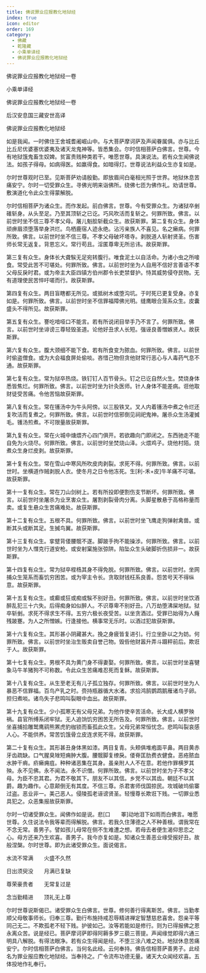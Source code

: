 ```yaml
---
title: 佛说罪业应报教化地狱经
index: true
icon: editor
order: 169
category:
  - 佛藏
  - 乾隆藏
  - 小乘单译经
  - 佛说罪业应报教化地狱经
---
```


佛说罪业应报教化地狱经一卷  

小乘单译经  

佛说罪业应报教化地狱经一卷  

后汉安息国三藏安世高译  

佛说罪业应报教化地狱经  

如是我闻。一时佛住王舍城耆阇崛山中。与大菩萨摩诃萨及声闻眷属俱。亦与比丘比丘尼优婆塞优婆夷及诸天龙鬼神等。皆悉集会。尔时信相菩萨白佛言。世尊。今有地狱饿鬼畜生奴婢。贫富贵贱种类若干。唯愿世尊。具演说法。若有众生闻佛说法。如孩子得母。如病得医。如羸得食。如暗得灯。世尊说法利益众生亦复如是。  

尔时世尊观时已至。见斯菩萨劝请殷勤。即放眉间白毫相光照于世界。地狱休息苦痛安宁。尔时一切受罪众生。寻佛光明来诣佛所。绕佛七匝为佛作礼。劝请世尊。敷演道化令此众生得蒙解脱。  

尔时信相菩萨为诸众生。而作发起。前白佛言。世尊。今有受罪众生。为诸狱卒剉碓斩身。从头至足。乃至其顶斩之已讫。巧风吹活而复斩之。何罪所致。佛言。以前世时坐不信三尊不孝父母。屠儿魁脍斩截众生。故获斯罪。第二复有众生。身体顽痹眉须堕落举身洪烂。鸟栖鹿宿人迹永绝。沾污亲族人不喜见。名之癞病。何罪所致。佛言。以前世时坐不信三尊。不孝父母破坏塔寺。剥脱道人斩射贤圣。伤害师长常无返复。背恩忘义。常行苟且。淫匿尊卑无所忌讳。故获斯罪。  

第三复有众生。身体长大聋騃无足宛转腹行。唯食泥土以自活命。为诸小虫之所唼食。常受此苦不可堪处。何罪所致。佛言。以前世时坐为人自用不信好言善语不孝父母反戾时君。或为帝主大臣四镇方伯州郡令长吏禁督护。恃其威势侵夺民物。无有道理使民苦悴吁嗟而行。故获斯罪。  

第四复有众生。两目盲瞎都无所见。或抵树木或堕沟坑。于时死已更复受身。亦复如是。何罪所致。佛言。以前世时坐不信罪福障佛光明。缝鹰眼合笼系众生。皮囊盛头不得所见。故获斯罪。  

第五复有众生。謇吃喑哑口不能言。若有所说闭目举手乃不言了。何罪所致。佛言。以前世时坐诽谤三尊轻毁圣道。论他好丑求人长短。强诬良善憎嫉贤人。故获斯罪。  

第六复有众生。腹大颈细不能下食。若有所食变为脓血。何罪所致。佛言。以前世时偷盗僧食。或为大会福食屏处偷啖。吝惜己物但贪他财常行恶心与人毒药气息不通。故获斯罪。  

第七复有众生。常为狱卒热烧。铁钉钉人百节骨头。钉之已讫自然火生。焚烧身体悉皆焦烂。何罪所致。佛言。以前世时坐为针灸医师。针人身体不能差病。诳他取财徒受苦痛。令他苦恼故获斯罪。  

第八复有众生。常在镬汤中为牛头阿傍。以三股铁叉。叉人内着镬汤中煮之令烂还复吹活而复煮之。何罪所致。佛言。以前世时信邪倒见祠祀鬼神。屠杀众生汤灌搣毛。镬汤煎煮。不可限量故获斯罪。  

第九复有众生。常在火城中煻煨齐心四门俱开。若欲趣向门即闭之。东西驰走不能自免为火烧尽。何罪所致。佛言。以前世时坐焚烧山泽。火煨鸡子。烧他村陌。烧煮众生身烂皮剥。故获斯罪。  

第十复有众生。常在雪山中寒风所吹皮肉剥裂。求死不得。何罪所致。佛言。以前世时。坐横道作贼剥脱人衣。使冬月之日令他冻死。生[利-禾+皮]牛羊痛不可堪。故获斯罪。  

第十一复有众生。常在刀山剑树上。若有所投即便割伤支节断坏。何罪所致。佛言。以前世时坐屠杀为业烹害众生。屠割剥裂骨肉分离。头脚星散悬于高格称量而卖。或复生悬众生苦痛难处。故获斯罪。  

第十二复有众生。五根不具。何罪所致。佛言。以前世时坐飞鹰走狗弹射禽兽。或断其头或断其足。生搣鸟翼。故获斯罪。  

第十三复有众生。挛躄背偻腰髋不遂。脚跛手拘不能操涉。何罪所致。佛言。以前世时坐为人憯克行道安枪。或安射窠施张弶阱。陷坠众生头破脚折伤损非一。故获斯罪。  

第十四复有众生。常为狱卒桎梏其身不得免脱。何罪所致。佛言。以前世时。坐网捕众生笼系而畜饥穷困苦。或为宰主令长。贪取财钱枉系良善。怨苦号天不得纵意。故获斯罪。  

第十五复有众生。或癫或狂或痴或騃不别好丑。何罪所致。佛言。以前世时坐饮酒醉乱犯三十六失。后得痴身如似醉人。不识尊卑不别好丑。八万劫堕沸屎地狱。狱卒斩剉。求死不得求生不得。五穷六极长夜受苦。以坐贪酒过。受罪已始得为人癃残跛蹇。为人之所憎嫉。行逢接他。横事常无乐时。以酒过犯故获斯罪。  

第十六复有众生。其形甚小阴藏甚大。挽之身疲皆复进引。行立坐卧以之为妨。何罪所致。佛言。以前世时坐治生贩卖自誉己物。毁呰他财嚣升弄斗蹑秤前后。欺诳于人。故获斯罪。  

第十七复有众生。男根不具为黄门身不得妻娶。何罪所致。佛言。以前世时坐喜犍象马牛羊猪狗不可称数。令此众生苦痛难忍死而复稣。故获斯罪。  

第十八复有众生。从生至老无有儿子孤立独存。何罪所致。佛言。以前世时坐为人暴恶不信罪福。百鸟产乳之时。赍持瓶器循大水渚。求拾鸿鹄鹦鹉鹅雁诸鸟子卵。担归煮啖。诸鸟失子悲鸣叫裂眼中血出。故获斯罪。  

第十九复有众生。少小孤寒无有父母兄弟。为他作使辛苦活命。长大成人横罗殃祸。县官所缚系闭牢狱。无人追饷饥穷困苦无所告及。何罪所致。佛言。以前世时坐喜捕拾雕鹫鹰鹞熊罴虎豹枷锁而畜孤此众生。父母兄弟常恒忧念。悲鸣叫裂哀感人心。不能供养。常苦饥饿骨立皮连求死不得。故获斯罪。  

第二十复有众生。其形甚丑身体黑如漆。两目复青。头颊俱堆疱面平鼻。两目黄赤牙齿疏缺。口气腥臭矬短痈肿大腹。腰髋脚复缭戾。偻脊匡肋费衣健食。恶疮脓血水肿干痟。疥癞痈疽。种种诸恶集在其身。虽亲附人人不在意。若他作罪横罗其殃。永不见佛。永不闻法。永不识僧。何罪所致。佛言。以前世时坐为子不孝父母。为臣不忠其君。为君不敬其下。朋友不以其信。乡党不以其齿。朝廷不以其爵。趣为趣作。心意颠倒无有其度。不信三尊。杀君害师伐国掠民。攻城破坞偷寨过盗。恶业非一。美己恶人。侵陵孤老诬谤贤圣。轻慢尊长欺诳下贱。一切罪业悉具犯之。众恶集报故获斯罪。  

尔时一切诸受罪众生。闻佛作如是说。悲[口　　睪]动地泪下如雨而白佛言。唯愿世尊。久住说法令我等辈而得解脱。佛言。若我久住薄德之人不种善根。谓我常在不念无常。善男子。譬如孩儿母常在侧不生难遭之想。若母去者便生渴仰思恋之心。母方还来乃生欢喜。善男子。我今亦复如是。知诸众生善恶业缘受报好丑。故般涅槃。尔时世尊。即为此诸受罪众生。面说偈言。  

水流不常满　　火盛不久然  

日出须臾没　　月满已复缺  

尊荣豪贵者　　无常复过是  

念当勤精进　　顶礼无上尊  

尔时世尊说斯偈已。诸受罪众生白佛言。世尊。修何善行得离斯苦。佛言。当勤孝顺父母敬事师长。归奉三尊。勤行布施持戒忍辱精进禅定智慧慈悲喜舍。怨亲平等同己无二。不欺孤老不轻下贱。护彼如己。汝等若能如是修行。则为已得报佛之恩永离众苦。说是经已。菩萨摩诃萨即得阿耨多罗三藐三菩提。声闻缘觉即得六通三明具八解脱。有得法眼净。若有众生得闻是经。不堕三涂八难之处。地狱休息苦痛安宁。尔时信相菩萨白佛言。当何名此经。云何奉持。佛告信相菩萨善男子。此经名为罪业报应教化地狱经。当奉持之。广令流布功德无量。诸天大众闻经欢喜。五体投地作礼奉行。  
